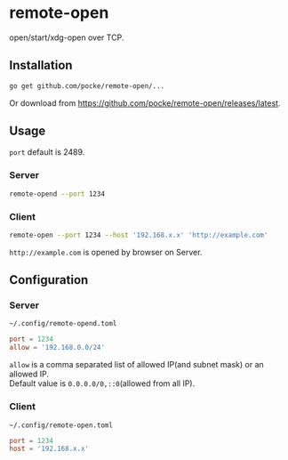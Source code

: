 remote-open
=============

open/start/xdg-open over TCP.


Installation
-------------

```sh
go get github.com/pocke/remote-open/...
```

Or download from https://github.com/pocke/remote-open/releases/latest.

Usage
------

`port` default is 2489.

### Server

```sh
remote-opend --port 1234
```

### Client


```sh
remote-open --port 1234 --host '192.168.x.x' 'http://example.com'
```

`http://example.com` is opened by browser on Server.



Configuration
----------------

### Server

`~/.config/remote-opend.toml`

```toml
port = 1234
allow = '192.168.0.0/24'
```

`allow` is a comma separated list of allowed IP(and subnet mask) or an allowed IP.  
Default value is `0.0.0.0/0,::0`(allowed from all IP).

### Client

`~/.config/remote-open.toml`

```toml
port = 1234
host = '192.168.x.x'
```
